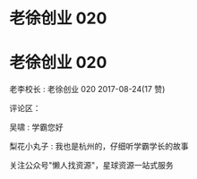 # 老徐创业 020

# 老徐创业 020

老李校长 : 老徐创业 020 2017-08-24(17 赞)

评论区：

吴啸 : 学霸您好

梨花小丸子 : 我也是杭州的，仔细听学霸学长的故事

关注公众号"懒人找资源"，星球资源一站式服务